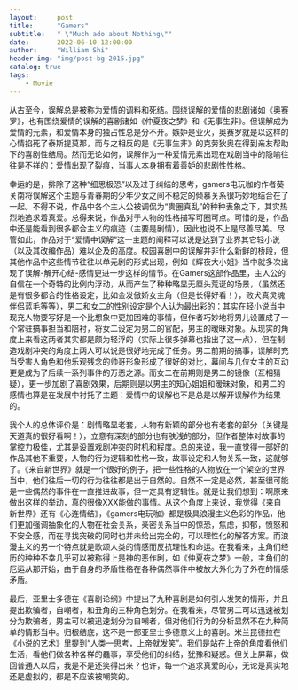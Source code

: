 ```yaml
---
layout:     post
title:      "Gamers"
subtitle:   " \"Much ado about Nothing\""
date:       2022-06-10 12:00:00
author:     "William Shi"
header-img: "img/post-bg-2015.jpg"
catalog: true
tags:
    - Movie
---
```

从古至今，误解总是被称为爱情的调料和死结。围绕误解的爱情的悲剧诸如《奥赛罗》，也有围绕爱情的误解的喜剧诸如《仲夏夜之梦》和《无事生非》。但误解成为爱情的元素，和爱情本身的独占性总是分不开。嫉妒是业火，奥赛罗就是以这样的心情掐死了泰斯提莫那，而与之相反的是《无事生非》的克劳狄奥在得到亲友帮助下的喜剧性结局。然而无论如何，误解作为一种爱情元素出现在戏剧当中的隐喻往往是不祥的：爱情出现了裂痕，当事人本身拥有着善妒的悲剧性性格。

幸运的是，排除了这种“细思极恐”以及过于纠结的思考，gamers电玩咖的作者葵关南将误解这个主题与青春期的少年少女之间不稳定的倾慕关系很巧妙地结合在了一起。不得不说，作品中各个主人公被调侃为“贵圈真乱”的种种表象之下，其实热烈地追求着真爱。总得来说，作品对于人物的性格描写可圈可点。可惜的是，作品中还是能看到很多都合主义的痕迹（主要是剧情），因此也说不上是尽善尽美。尽管如此，作品对于“爱情中误解”这一主题的阐释可以说是达到了业界其它轻小说（以及其改编作品）难以企及的高度。校园喜剧中的误解并非什么新鲜的桥段，但其他作品中这些情节往往以单元剧的形式出现，例如《辉夜大小姐》当中就多次出现了误解-解开心结-感情更进一步这样的情节。在Gamers这部作品里，主人公的自信在一个奇特的比例内浮动，从而产生了种种略显无厘头荒诞的场景，（虽然还是有很多都合的性格设定，比如金发傲娇女主角（但是长得好看！），败犬真灵魂伴侣蓝毛等等），男二和女二的性别设定是个人认为最出彩的：其实在轻小说当中现充人物要写好是一个比想象中更加困难的事情，但作者巧妙地将男儿设置成了一个常驻搞事担当和陪衬，将女二设定为男二的官配，男主的暧昧对象。从现实的角度上来看这两者其实都是颇为轻浮的（实际上很多弹幕也指出了这一点），但在制造戏剧冲突的角度上两人可以说是很好地完成了任务。男二前期的搞事，误解时充当受害人角色和他乐观残念的帅哥形象形成了很好的对比，幕间与几位女主的互动更是成为了后续一系列事件的万恶之源。而女二在前期则是男二的镜像（互相猜疑），更一步加剧了喜剧效果，后期则是以男主的知心姐姐和暧昧对象，和男二的感情也算是在发展中衬托了主题：爱情中的误解也不是总是以解开误解作为结果的。

我个人的总体评价是：剧情略显老套，人物有新颖的部分也有老套的部分（关键是天道真的很好看啊！），立意有深刻的部分也有肤浅的部分，但作者整体对故事的掌控力极佳，尤其是设置戏剧冲突的时机和程度。总的来说，我一直觉得一部好的作品其他不重要，人物的行为逻辑和性格一致，故事设定和人物关系一致，这就够了。《来自新世界》就是一个很好的例子，把一些性格的人物放在一个架空的世界当中，他们往后一切的行为往往都是出于自然的。自然不一定是必然，甚至很可能是一些偶然的事件在一直推进故事，但一定具有逻辑性。就是让我们想到：啊原来做出这样的举动，真的很像XXX能做的事情。从这个角度上来说，我觉得《来自新世界》还有《心连情结》，《gamers电玩咖》都是极具浪漫主义色彩的作品，他们更加强调抽象化的人物在社会关系，亲密关系当中的惊恐，焦虑，抑郁，愤怒和不安全感，而在寻找突破的同时也并未给出完全的，可以理性化的解答方案。而浪漫主义的另一个特点就是歌颂人类的情感而反抗理性和命运。在我看来，主角们经历的种种不幸几乎可以被称得上是神的恶作剧，如《仲夏夜之梦》一般，主角们的厄运从那开始，由于自身的矛盾性格在各种偶然事件中被放大外化为了外在的情感矛盾。

最后，亚里士多德在《喜剧论纲》中提出了九种喜剧是如何引人发笑的情形，并且提出欺骗者，自嘲者，和丑角的三种角色划分。在我看来，尽管男二可以迅速被划分为欺骗者，男主可以被迅速划分为自嘲者，但对他们行为的分析显然不在九种简单的情形当中。归根结底，这不是一部亚里士多德意义上的喜剧。米兰昆德拉在《小说的艺术》里提到“人类一思考，上帝就发笑”。我们是站在上帝的角度看他们生活，看他们做各种各样的蠢事，享受他们的纠结，犹豫和疑惑。但关上屏幕，做回普通人以后，我是不是还笑得出来？也许，每一个追求真爱的心，无论是真实地还是虚拟的，都是不应该被嘲笑的。

